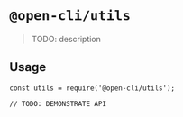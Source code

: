 # `@open-cli/utils`

> TODO: description

## Usage

```
const utils = require('@open-cli/utils');

// TODO: DEMONSTRATE API
```
